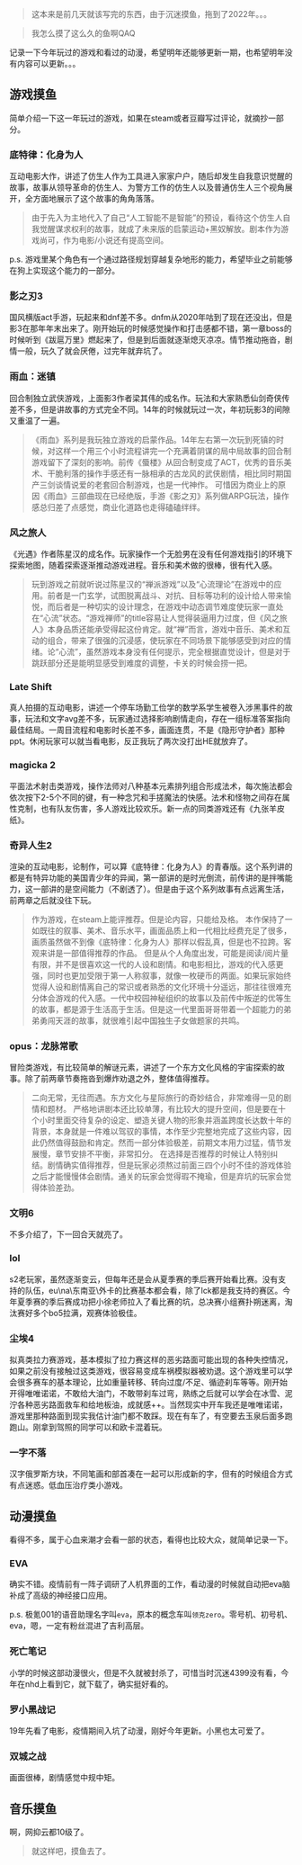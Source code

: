 > 这本来是前几天就该写完的东西，由于沉迷摸鱼，拖到了2022年。。。

> 我怎么摸了这么久的鱼啊QAQ

记录一下今年玩过的游戏和看过的动漫，希望明年还能够更新一期，也希望明年没有内容可以更新。。。

## 游戏摸鱼

简单介绍一下这一年玩过的游戏，如果在steam或者豆瓣写过评论，就摘抄一部分。

### 底特律：化身为人

互动电影大作，讲述了仿生人作为工具进入家家户户，随后却发生自我意识觉醒的故事，故事从领导革命的仿生人、为警方工作的仿生人以及普通仿生人三个视角展开，全方面地展示了这个故事的角角落落。

> 由于先入为主地代入了自己“人工智能不是智能”的预设，看待这个仿生人自我觉醒谋求权利的故事，就成了未来版的启蒙运动+黑奴解放。剧本作为游戏尚可，作为电影/小说还有提高空间。

p.s. 游戏里某个角色有一个通过路径规划穿越复杂地形的能力，希望毕业之前能够在狗上实现这个能力的一部分。

### 影之刃3

国风横版act手游，玩起来和dnf差不多。dnfm从2020年咕到了现在还没出，但是影3在那年年末出来了。刚开始玩的时候感觉操作和打击感都不错，第一章boss的时候听到《跋扈万里》燃起来了，但是到后面就逐渐熄灭凉凉。情节推动拖沓，剧情一般，玩久了就会厌倦，过完年就弃坑了。

### 雨血：迷镇

回合制独立武侠游戏，上面影3作者梁其伟的成名作。玩法和大家熟悉仙剑奇侠传差不多，但是讲故事的方式完全不同。14年的时候就玩过一次，年初玩影3的间隙又重温了一遍。

>《雨血》系列是我玩独立游戏的启蒙作品。14年左右第一次玩到死镇的时候，对这样一个用三个小时流程讲完一个充满着阴谋的局中局故事的回合制游戏留下了深刻的影响。前传《蜃楼》从回合制变成了ACT，优秀的音乐美术、干脆利落的操作手感还有一脉相承的古龙风的武侠剧情，相比同时期国产三剑谈情说爱的老套回合制游戏，也是一代神作。 可惜因为商业上的原因《雨血》三部曲现在已经绝版，手游《影之刃》系列做ARPG玩法，操作感总归差了点感觉，商业化道路也走得磕磕绊绊。

### 风之旅人

《光遇》作者陈星汉的成名作。玩家操作一个无脸男在没有任何游戏指引的环境下探索地图，随着探索逐渐推动游戏进程。音乐和美术做的很棒，很有代入感。

> 玩到游戏之前就听说过陈星汉的“禅派游戏”以及“心流理论”在游戏中的应用。前者是一门玄学，试图脱离战斗、对抗、目标等功利的设计给人带来愉悦，而后者是一种切实的设计理念，在游戏中动态调节难度使玩家一直处在“心流”状态。“游戏禅师”的title容易让人觉得装逼用力过度，但《风之旅人》本身品质还能承受得起这份肯定。就“禅”而言，游戏中音乐、美术和互动的组合，带来了很强的沉浸感，使玩家在不同场景下能够感受到对应的情绪。论“心流”，虽然游戏本身没有任何提示，完全根据直觉设计，但是对于跳跃部分还是能明显感受到难度的调整，卡关的时候会捞一把。

### Late Shift

真人拍摄的互动电影，讲述一个停车场勤工俭学的数学系学生被卷入涉黑事件的故事，玩法和文字avg差不多，玩家通过选择影响剧情走向，存在一组标准答案指向最佳结局。一周目流程和电影时长差不多，画面连贯，不是《隐形守护者》那种ppt。休闲玩家可以就当看电影，反正我玩了两次没打出HE就放弃了。

### magicka 2

平面法术射击类游戏，操作法师对八种基本元素排列组合形成法术，每次施法都会依次按下2-5个不同的键，有一种念咒和手搓魔法的快感。法术和怪物之间存在属性克制，也有队友伤害，多人游戏比较欢乐。新一点的同类游戏还有《九张羊皮纸》。

### 奇异人生2
渲染的互动电影，论制作，可以算《底特律：化身为人》的青春版。这个系列讲的都是有特异功能的美国青少年的异闻，第一部讲的是时光倒流，前传讲的是拌嘴能力，这一部讲的是空间能力（不剧透了）。但是由于这个系列故事有点远离生活，前两章之后就没往下玩。

> 作为游戏，在steam上能评推荐。但是论内容，只能给及格。 本作保持了一如既往的叙事、美术、音乐水平，画面品质上和一代相比经费充足了很多，画质虽然做不到像《底特律：化身为人》那样以假乱真，但是也不拉跨。客观来讲是一部值得推荐的作品。 但是从个人角度出发，可能是阅读/阅片量有限，并不是很喜欢这一代的人设和剧情。和电影相比，游戏的代入感更强，同时也更加受限于第一人称叙事，就像一枚硬币的两面。如果玩家始终觉得人设和剧情离自己的常识或者熟悉的文化环境十分遥远，那往往很难充分体会游戏的代入感。一代中校园神秘组织的故事以及前传中叛逆的优等生的故事，都是源于生活高于生活。但是这一代里面哥哥带着一个超能力的弟弟勇闯天涯的故事，就很难引起中国独生子女做题家的共鸣。

### opus：龙脉常歌

冒险类游戏，有比较简单的解谜元素，讲述了一个东方文化风格的宇宙探索的故事。除了前两章节奏拖沓到爆炸劝退之外，整体值得推荐。

>  二向无常，无往而遇。东方文化与星际旅行的奇妙结合，非常难得一见的剧情和题材。 严格地讲剧本还比较单薄，有比较大的提升空间，但是要在十个小时里面交待复杂的设定、塑造关键人物的形象并涵盖跨度长达数十年的背景，本身就是一件难以驾驭的事情，本作至少完整地完成了这些内容，因此仍然值得鼓励和肯定。然而一部分体验极差，前期文本用力过猛，情节发展慢，章节安排不平衡，非常扣分。 在选择是否推荐的时候让人特别纠结。剧情确实值得推荐，但是玩家必须熬过前面三四个小时不佳的游戏体验之后才能慢慢体会剧情。通关的玩家会觉得瑕不掩瑜，但是弃坑的玩家会觉得体验差劲。

### 文明6

不多介绍了，下一回合天就亮了。

### lol

s2老玩家，虽然逐渐变云，但每年还是会从夏季赛的季后赛开始看比赛。没有支持的队伍，eu\na\东南亚\外卡的比赛基本都会看，除了lck都是我支持的赛区。今年夏季赛的季后赛成功把小徐老师拉入了看比赛的坑，总决赛小组赛扑朔迷离，淘汰赛好多个bo5拉满，观赛体验极佳。

### 尘埃4

拟真类拉力赛游戏，基本模拟了拉力赛这样的恶劣路面可能出现的各种失控情况，如果之前没有接触过这类游戏，很容易变成车祸模拟器被劝退。这个游戏里可以学会很多赛车的基本理论，比如重量转移、转向过度/不足、循迹刹车等等。刚开始开得唯唯诺诺，不敢给大油门，不敢带刹车过弯，熟练之后就可以学会在冰雪、泥泞各种恶劣路面救车和给地板油，成就感++。当然现实中开车我还是唯唯诺诺，游戏里那种路面到现实我估计油门都不敢踩。现在有车了，有空要去玉泉后面多跑跑山。刚拿到驾照的同学可以和欧卡混着玩。

### 一字不落

汉字俄罗斯方块，不同笔画和部首凑在一起可以形成新的字，但有的时候组合方式有点迷惑。低血压治疗类小游戏。

## 动漫摸鱼

看得不多，属于心血来潮才会看一部的状态，看得也比较大众，就简单记录一下。

### EVA

确实不错。疫情前有一阵子调研了人机界面的工作，看动漫的时候就自动把eva脑补成了高级的神经接口应用。

p.s. 极氪001的语音助理名字叫`eva`，原本的概念车叫`领克zero`。零号机、初号机、eva，嗯，一定有粉丝混进了吉利高层。

### 死亡笔记

小学的时候这部动漫很火，但是不久就被封杀了，可惜当时沉迷4399没有看，今年在nhd上看到它，就下载了，确实挺好看的。

### 罗小黑战记

19年先看了电影，疫情期间入坑了动漫，刚好今年更新。小黑也太可爱了。

### 双城之战

画面很棒，剧情感觉中规中矩。

## 音乐摸鱼

啊，网抑云都10级了。

> 就这样吧，摸鱼去了。